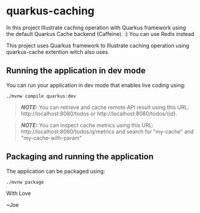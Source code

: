 # quarkus-caching

In this project Illustrate caching operation with Quarkus framework using the default Quarkus Cache backend (Caffeine). :) You can use Redis instead

This project uses Quarkus framework to Illustrate caching operation using quarkus-cache extention witch also uses.

## Running the application in dev mode

You can run your application in dev mode that enables live coding using:

```shell script
./mvnw compile quarkus:dev
```

> **_NOTE:_** You can retrieve and cache remote API result using this URL: http://localhost:8080/todos or http://localhost:8080/todos/{id}.

> **_NOTE:_** You can inspect cache metrics using this URL: http://localhost:8080/todos/q/metrics and search for "my-cache" and "my-cache-with-param"

## Packaging and running the application

The application can be packaged using:

```shell script
./mvnw package
```

With Love

~Joe
